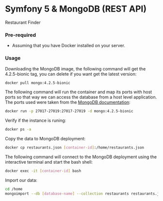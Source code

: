 # Symfony 5 & MongoDB (REST API)
Restaurant Finder

### Pre-required
- Assuming that you have Docker installed on your server.


### Usage
Downloading the MongoDB image, the following command will get the 4.2.5-bionic tag, you can delete if you want get the latest version:
```bash
docker pull mongo:4.2.5-bionic
```

The following command will run the container and map its ports with host ports so that way we can access the database from a host level application. The ports used were taken from the [MongoDB documentation](https://docs.mongodb.com/manual/reference/default-mongodb-port/):

```bash
docker run -p 27017-27019:27017-27019 -d mongo:4.2.5-bionic
```

Verify if the instance is runing:

```bash
docker ps -a
```

Copy the data to MongoDB deployment:
```bash
docker cp restaurants.json [container-id]:/home/restaurants.json
```

The following command will connect to the MongoDB deployment using the interactive terminal and start the bash shell:
```bash
docker exec -it [container-id] bash
```

Import our data:
```bash
cd /home
mongoimport --db [database-name] --collection restaurants restaurants.json
```

